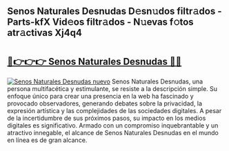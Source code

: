 ## Senos Naturales Desnudas D𝚎sn𝚞dos filtr𝚊dos - Parts-kfX Vid𝚎os filtr𝚊dos - N𝚞evas f𝚘tos atr𝚊ctivas Xj4q4

# <h2><a href="http://mb8n58.tromn.icu/?c=Senos+Naturales+Desnudas">🔗👉👉👉 Senos Naturales Desnudas 🔗🔗</a></h2>

[![Senos Naturales Desnudas nuevo](https://i.imgur.com/pEAQMta.gif)](http://mb8n58.tromn.icu/?c=Senos+Naturales+Desnudas)
Senos Naturales Desnudas, una persona multifacética y estimulante, se resiste a la descripción simple. Su enfoque único para crear una presencia en la web ha fascinado y provocado observadores, generando debates sobre la privacidad, la expresión artística y las complejidades de las sociedades digitales. A pesar de la incertidumbre de sus próximos pasos, su impacto en los medios digitales es significativo. Armado con un compromiso inquebrantable y un atractivo innegable, el alcance de Senos Naturales Desnudas en el mundo en línea es de gran alcance.
